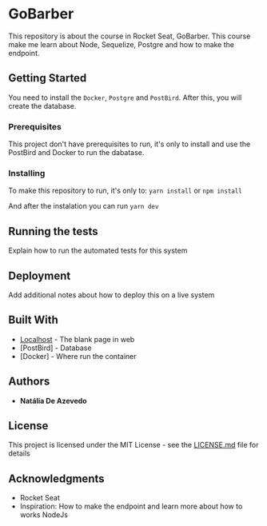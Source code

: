 # GoBarber

This repository is about the course in Rocket Seat, GoBarber. This course make me learn about Node, Sequelize, Postgre and how to make the endpoint.

## Getting Started

You need to install the `Docker`, `Postgre` and `PostBird`. After this, you will create the database.

### Prerequisites

This project don't have prerequisites to run, it's only to install and use the PostBird and Docker to run the dabatase.

### Installing

To make this repository to run, it's only to:
`yarn install` or `npm install`

And after the instalation you can run `yarn dev`

## Running the tests

Explain how to run the automated tests for this system

## Deployment

Add additional notes about how to deploy this on a live system

## Built With

* [Localhost](http://localhost:3333/) - The blank page in web
* [PostBird] - Database
* [Docker] - Where run the container

## Authors

* **Natália De Azevedo**

## License

This project is licensed under the MIT License - see the [LICENSE.md](LICENSE.md) file for details

## Acknowledgments

* Rocket Seat
* Inspiration: How to make the endpoint and learn more about how to works NodeJs
